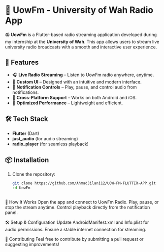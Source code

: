 # 🎵 UowFm - University of Wah Radio App  

📻 **UowFm** is a Flutter-based radio streaming application developed during my internship at the **University of Wah**. This app allows users to stream live university radio broadcasts with a smooth and interactive user experience.  

## 🚀 Features  

- 🎧 **Live Radio Streaming** – Listen to UowFm radio anywhere, anytime.  
- 🎨 **Custom UI** – Designed with an intuitive and modern interface.  
- 🔔 **Notification Controls** – Play, pause, and control audio from notifications.  
- 📱 **Cross-Platform Support** – Works on both Android and iOS.  
- 🚀 **Optimized Performance** – Lightweight and efficient.  

## 🛠️ Tech Stack  

- **Flutter** (Dart)  
- **just_audio** (for audio streaming)  
- **radio_player** (for seamless playback)  

## 📦 Installation  

1. Clone the repository:  
   ```sh
   git clone https://github.com/AhmadJilani12/UOW-FM-FLUTTER-APP.git
   cd UowFm
      
📌 How It Works
Open the app and connect to UowFm Radio.
Play, pause, or stop the stream anytime.
Control playback directly from the notification panel.

🛠️ Setup & Configuration
Update AndroidManifest.xml and Info.plist for audio permissions.
Ensure a stable internet connection for streaming.

🤝 Contributing
Feel free to contribute by submitting a pull request or suggesting improvements!
